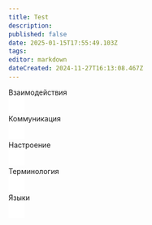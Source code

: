 ```yaml
---
title: Test
description: 
published: false
date: 2025-01-15T17:55:49.103Z
tags: 
editor: markdown
dateCreated: 2024-11-27T16:13:08.467Z
---
```


<div class="asd">
  <a class="tab-panel__item">
    <div>
      <span>Взаимодействия</span>
    </div>
    <img src="/main_page_icons/harm__white.png"/>  
  </a>
  <a class="tab-panel__item">
    <div>
      <span>Коммуникация</span>
    </div>
    <img src="/main_page_icons/headset__white.png"/>
  </a>
  <a class="tab-panel__item">
    <div>
      <span>Настроение</span>
    </div>
    <img src="/main_page_icons/mood__white.png"/>
  </a>
  <a class="tab-panel__item">
    <div>
      <span>Терминология</span>
    </div>
    <img src="/main_page_icons/terminology__white.png"/>
  </a>
  <a class="tab-panel__item">
    <div>
      <span>Языки</span>
    </div>
    <img src="/main_page_icons/language__white.png"/>
  </a>
</div>